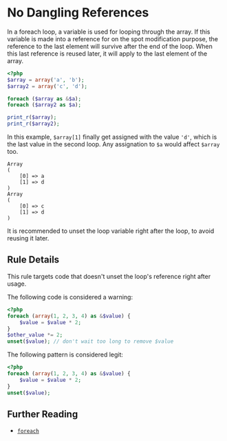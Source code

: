 <!-- Potential Errors -->
# No Dangling References

In a foreach loop, a variable is used for looping through the array. If this variable is made into a reference for on the spot modification purpose, the reference to the last element will survive after the end of the loop. When this last reference is reused later, it will apply to the last element of the array. 

```php
<?php
$array = array('a', 'b');
$array2 = array('c', 'd');

foreach ($array as &$a);
foreach ($array2 as $a);

print_r($array);
print_r($array2);

```


In this example, `$array[1]` finally get assigned with the value `'d'`, which is the last value in the second loop. Any assignation to `$a` would affect `$array` too.

```
Array
(
    [0] => a
    [1] => d
)
Array
(
    [0] => c
    [1] => d
)
```

It is recommended to unset the loop variable right after the loop, to avoid reusing it later.

## Rule Details

This rule targets code that doesn't unset the loop's reference right after usage. 

The following code is considered a warning:

```php
<?php
foreach (array(1, 2, 3, 4) as &$value) {
    $value = $value * 2;
}
$other_value *= 2;
unset($value); // don't wait too long to remove $value

```


The following pattern is considered legit:

```php
<?php
foreach (array(1, 2, 3, 4) as &$value) {
    $value = $value * 2;
}
unset($value);

```



## Further Reading

* [`foreach`](http://php.net/control-structures.foreach)
